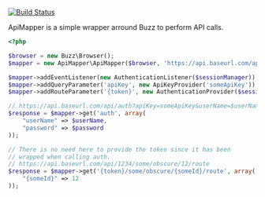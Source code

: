 [![Build Status](https://secure.travis-ci.org/sandvige/apimapper.png?branch=master)](http://travis-ci.org/sandvige/apimapper)

ApiMapper is a simple wrapper arround Buzz to perform API calls.

```php
<?php

$browser = new Buzz\Browser();
$mapper = new ApiMapper\ApiMapper($browser, 'https://api.baseurl.com/api');

$mapper->addEventListener(new AuthenticationListener($sessionManager));
$mapper->addQueryParameter('apiKey', new ApiKeyProvider('someApiKey'));
$mapper->addRouteParameter('{token}', new AuthenticationProvider($sessionManager));

// https://api.baseurl.com/api/auth?apiKey=someApiKey&userName=$userName&password=$password
$response = $mapper->get('auth', array(
    "userName" => $userName,
	"password" => $password
));

// There is no need here to provide the token since it has been
// wrapped when calling auth.
// https://api.baseurl.com/api/1234/some/obscure/12/route
$response = $mapper->get('{token}/some/obscure/{someId}/route', array(
    "{someId}" => 12
));
```

